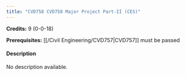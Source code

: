 ```yaml
---
title: "CVD758 CVD758 Major Project Part-II (CES)"
---
```

**Credits:** 9 (0-0-18)

**Prerequisites:** [[/Civil Engineering/CVD757|CVD757]] must be passed

#### Description
No description available.